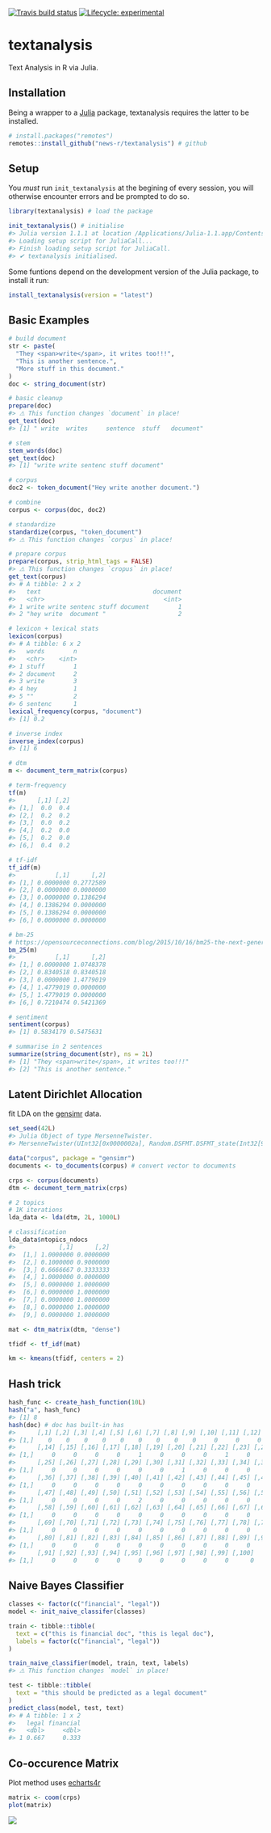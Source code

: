 
<!-- README.md is generated from README.Rmd. Please edit that file -->

<!-- badges: start -->

[![Travis build
status](https://travis-ci.org/news-r/textanalysis.svg?branch=master)](https://travis-ci.org/news-r/textanalysis)
[![Lifecycle:
experimental](https://img.shields.io/badge/lifecycle-experimental-orange.svg)](https://www.tidyverse.org/lifecycle/#experimental)
<!-- badges: end -->

# textanalysis

Text Analysis in R via Julia.

## Installation

Being a wrapper to a [Julia](https://julialang.org/) package,
textanalysis requires the latter to be installed.

``` r
# install.packages("remotes")
remotes::install_github("news-r/textanalysis") # github
```

## Setup

You *must* run `init_textanalysis` at the begining of every session, you
will otherwise encounter errors and be prompted to do so.

``` r
library(textanalysis) # load the package

init_textanalysis() # initialise
#> Julia version 1.1.1 at location /Applications/Julia-1.1.app/Contents/Resources/julia/bin will be used.
#> Loading setup script for JuliaCall...
#> Finish loading setup script for JuliaCall.
#> ✔ textanalysis initialised.
```

Some funtions depend on the development version of the Julia package, to
install it run:

``` r
install_textanalysis(version = "latest")
```

## Basic Examples

``` r
# build document
str <- paste(
  "They <span>write</span>, it writes too!!!",
  "This is another sentence.",
  "More stuff in this document."
)
doc <- string_document(str)

# basic cleanup
prepare(doc)
#> ⚠ This function changes `document` in place!
get_text(doc)
#> [1] " write  writes     sentence  stuff   document"

# stem
stem_words(doc)
get_text(doc)
#> [1] "write write sentenc stuff document"

# corpus
doc2 <- token_document("Hey write another document.")

# combine
corpus <- corpus(doc, doc2)

# standardize
standardize(corpus, "token_document")
#> ⚠ This function changes `corpus` in place!

# prepare corpus
prepare(corpus, strip_html_tags = FALSE)
#> ⚠ This function changes `cropus` in place!
get_text(corpus)
#> # A tibble: 2 x 2
#>   text                               document
#>   <chr>                                 <int>
#> 1 write write sentenc stuff document        1
#> 2 "hey write  document "                    2

# lexicon + lexical stats
lexicon(corpus)
#> # A tibble: 6 x 2
#>   words        n
#>   <chr>    <int>
#> 1 stuff        1
#> 2 document     2
#> 3 write        3
#> 4 hey          1
#> 5 ""           2
#> 6 sentenc      1
lexical_frequency(corpus, "document")
#> [1] 0.2

# inverse index
inverse_index(corpus)
#> [1] 6

# dtm
m <- document_term_matrix(corpus)

# term-frequency
tf(m)
#>      [,1] [,2]
#> [1,]  0.0  0.4
#> [2,]  0.2  0.2
#> [3,]  0.0  0.2
#> [4,]  0.2  0.0
#> [5,]  0.2  0.0
#> [6,]  0.4  0.2

# tf-idf
tf_idf(m)
#>           [,1]      [,2]
#> [1,] 0.0000000 0.2772589
#> [2,] 0.0000000 0.0000000
#> [3,] 0.0000000 0.1386294
#> [4,] 0.1386294 0.0000000
#> [5,] 0.1386294 0.0000000
#> [6,] 0.0000000 0.0000000

# bm-25
# https://opensourceconnections.com/blog/2015/10/16/bm25-the-next-generation-of-lucene-relevation/
bm_25(m)
#>           [,1]      [,2]
#> [1,] 0.0000000 1.0748378
#> [2,] 0.8340518 0.8340518
#> [3,] 0.0000000 1.4779019
#> [4,] 1.4779019 0.0000000
#> [5,] 1.4779019 0.0000000
#> [6,] 0.7210474 0.5421369

# sentiment
sentiment(corpus)
#> [1] 0.5834179 0.5475631

# summarise in 2 sentences
summarize(string_document(str), ns = 2L)
#> [1] "They <span>write</span>, it writes too!!!"
#> [2] "This is another sentence."
```

## Latent Dirichlet Allocation

fit LDA on the [gensimr](https://gensimr.news-r.org) data.

``` r
set_seed(42L)
#> Julia Object of type MersenneTwister.
#> MersenneTwister(UInt32[0x0000002a], Random.DSFMT.DSFMT_state(Int32[964434469, 1073036706, 1860149520, 1073503458, 1687169063, 1073083486, -399267803, 1072983952, -909620556, 1072836235  …  -293054293, 1073002412, -1300127419, 1073642642, 1917177374, -666058738, -337596527, 1830741494, 382, 0]), [0.0, 0.0, 0.0, 0.0, 0.0, 0.0, 0.0, 0.0, 0.0, 0.0  …  0.0, 0.0, 0.0, 0.0, 0.0, 0.0, 0.0, 0.0, 0.0, 0.0], UInt128[0x00000000000000000000000000000000, 0x00000000000000000000000000000000, 0x00000000000000000000000000000000, 0x00000000000000000000000000000000, 0x00000000000000000000000000000000, 0x00000000000000000000000000000000, 0x00000000000000000000000000000000, 0x00000000000000000000000000000000, 0x00000000000000000000000000000000, 0x00000000000000000000000000000000  …  0x00000000000000000000000000000000, 0x00000000000000000000000000000000, 0x00000000000000000000000000000000, 0x00000000000000000000000000000000, 0x00000000000000000000000000000000, 0x00000000000000000000000000000000, 0x00000000000000000000000000000000, 0x00000000000000000000000000000000, 0x00000000000000000000000000000000, 0x00000000000000000000000000000000], 1002, 0)

data("corpus", package = "gensimr")
documents <- to_documents(corpus) # convert vector to documents

crps <- corpus(documents)
dtm <- document_term_matrix(crps)

# 2 topics
# 1K iterations
lda_data <- lda(dtm, 2L, 1000L)

# classification
lda_data$ntopics_ndocs
#>            [,1]      [,2]
#>  [1,] 1.0000000 0.0000000
#>  [2,] 0.1000000 0.9000000
#>  [3,] 0.6666667 0.3333333
#>  [4,] 1.0000000 0.0000000
#>  [5,] 0.0000000 1.0000000
#>  [6,] 0.0000000 1.0000000
#>  [7,] 0.0000000 1.0000000
#>  [8,] 0.0000000 1.0000000
#>  [9,] 0.0000000 1.0000000

mat <- dtm_matrix(dtm, "dense")

tfidf <- tf_idf(mat)

km <- kmeans(tfidf, centers = 2)
```

## Hash trick

``` r
hash_func <- create_hash_function(10L)
hash("a", hash_func)
#> [1] 8
hash(doc) # doc has built-in has
#>      [,1] [,2] [,3] [,4] [,5] [,6] [,7] [,8] [,9] [,10] [,11] [,12] [,13]
#> [1,]    0    0    0    0    0    0    0    0    0     0     0     0     0
#>      [,14] [,15] [,16] [,17] [,18] [,19] [,20] [,21] [,22] [,23] [,24]
#> [1,]     0     0     0     0     1     0     0     0     1     0     0
#>      [,25] [,26] [,27] [,28] [,29] [,30] [,31] [,32] [,33] [,34] [,35]
#> [1,]     0     0     0     0     0     0     1     0     0     0     0
#>      [,36] [,37] [,38] [,39] [,40] [,41] [,42] [,43] [,44] [,45] [,46]
#> [1,]     0     0     0     0     0     0     0     0     0     0     0
#>      [,47] [,48] [,49] [,50] [,51] [,52] [,53] [,54] [,55] [,56] [,57]
#> [1,]     0     0     0     0     2     0     0     0     0     0     0
#>      [,58] [,59] [,60] [,61] [,62] [,63] [,64] [,65] [,66] [,67] [,68]
#> [1,]     0     0     0     0     0     0     0     0     0     0     0
#>      [,69] [,70] [,71] [,72] [,73] [,74] [,75] [,76] [,77] [,78] [,79]
#> [1,]     0     0     0     0     0     0     0     0     0     0     0
#>      [,80] [,81] [,82] [,83] [,84] [,85] [,86] [,87] [,88] [,89] [,90]
#> [1,]     0     0     0     0     0     0     0     0     0     0     0
#>      [,91] [,92] [,93] [,94] [,95] [,96] [,97] [,98] [,99] [,100]
#> [1,]     0     0     0     0     0     0     0     0     0      0
```

## Naive Bayes Classifier

``` r
classes <- factor(c("financial", "legal"))
model <- init_naive_classifer(classes)

train <- tibble::tibble(
  text = c("this is financial doc", "this is legal doc"),
  labels = factor(c("financial", "legal"))
)

train_naive_classifier(model, train, text, labels)
#> ⚠ This function changes `model` in place!

test <- tibble::tibble(
  text = "this should be predicted as a legal document"
)
predict_class(model, test, text)
#> # A tibble: 1 x 2
#>   legal financial
#>   <dbl>     <dbl>
#> 1 0.667     0.333
```

## Co-occurence Matrix

Plot method uses [echarts4r](https://echarts4r.john-coene.com)

``` r
matrix <- coom(crps)
plot(matrix)
```

![](man/figures/coom.png)
